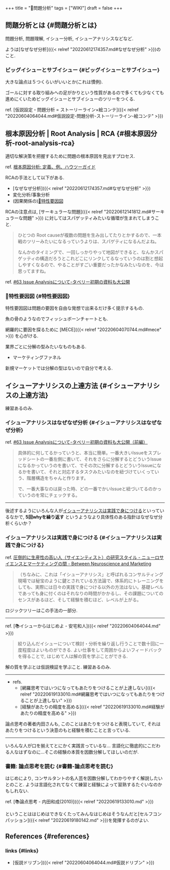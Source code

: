 +++
title = "📝問題分析"
tags = ["WIKI"]
draft = false
+++

## 問題分析とは {#問題分析とは}

問題分析, 問題理解, イシュー分析, イシューアナリシスなどなど.

ようは[なぜなぜ分析]({{< relref "20220612174357.md#なぜなぜ分析" >}})のこと.


### ビッグイシューとサブイシュー {#ビッグイシューとサブイシュー}

大きな論点は５つくらいがいいとか(これは慣例).

ゴールに対する取り組みへの足がかりという性質があるので多くても少なくても進めにくいためビッグイシューとサブイシューのツリーをつくる.

ref. [仮説設定・問題分析 = ストーリーライン×絵コンテ]({{< relref "20220604064044.md#仮説設定-問題分析-ストーリーライン-絵コンテ" >}})


## 根本原因分析 | Root Analysis | RCA {#根本原因分析-root-analysis-rca}

適切な解決策を把握するために問題の根本原因を見出すプロセス.

ref. [根本原因分析: 定義、例、ハウツーガイド](https://www.tableau.com/ja-jp/learn/articles/root-cause-analysis)

RCAの手法として以下がある.

-   [なぜなぜ分析]({{< relref "20220612174357.md#なぜなぜ分析" >}})
-   変化分析/事象分析
-   (因果関係の)[📝特性要因図](#特性要因図)

RCAの注意点は, [サーキュラーな問題]({{< relref "20220612141812.md#サーキュラーな問題" >}}) に対してはスパゲッティみたいな循環が生まれてしまうこと.

> ひとつの Root causeが複数の問題を生み出してたりとかするので、一本戦のツリーみたいになるっていうよりは、スパゲティになるんだよね。
>
> なんかのタイミングで、一回しっかりやって地図ができると、なんかスパゲッティの構造だろうとこれどこにリンクしてるなっていうのは割と想起しやすくなるので、やることがすごい重要だったかなみたいなのを、今は思ってますね。

ref. [#63 Issue Analysisについて-タベリー初期の資料も大公開](https://note.com/freeagenda/n/n387dfb1d301c)


### 📝特性要因図 {#特性要因図}

特性要因図は問題の要因を自由な発想で出来るだけ多く提示するもの.

魚の骨のようなのでフィッシュボーンチャートとも.

網羅的に要因を探るために [MECE]({{< relref "20220604070744.md#mece" >}}) を心がける.

業界ごとに分解の型みたいなものもある.

-   マーケティングファネル

新規マーケットでは分解の型はないので自分で考える.


## イシューアナリシスの上達方法 {#イシューアナリシスの上達方法}

練習あるのみ.


### イシューアナリシスはなぜなぜ分析 {#イシューアナリシスはなぜなぜ分析}

ref. [#63 Issue Analysisについて-タベリー初期の資料も大公開（前編）](https://note.com/freeagenda/n/n387dfb1d301c)

> 具体的に何してるかっていうと、本当に簡単。一番大きいIssueをスプレッドシートの一番左側に書いて、それをさらに分解するとどういうIssueになるかっていうのを書いて、でその次に分解するとどういうIssueになるかを書いて、それと対応するタスクみたいなのを紐づけていくっていう、階層構造をちゃんと作ります。
>
> で、一番大事なのは戻った時、どの一番でかいIssueと紐づいてるのかっていうのを常にチェックする。

---

後述するようにいろんな人が[イシューアナリシスは実践で身につける](#イシューアナリシスは実践で身につける)といっているなかで, **5回whyを繰り返す** というようなより具体性のある指針はなぜなぜ分析くらいか？


### イシューアナリシスは実践で身につける {#イシューアナリシスは実践で身につける}

ref. [圧倒的に生産性の高い人（サイエンティスト）の研究スタイル - ニューロサイエンスとマーケティングの間 - Between Neuroscience and Marketing](https://kaz-ataka.hatenablog.com/entry/20081018/1224287687)

> （ちなみに、これは「イシューアナリシス」と呼ばれるコンサルティング現場では秘宝のように鍵とされている方法論で、体系的にトレーニングをしても、実際には日々の実践で身につける以外の方法はない。基礎レベルであっても身に付くのはそれなりの時間がかかるし、その課題についてのセンスがあるほど、そして経験を積むほど、レベルが上がる。

ロジックツリーはこの手法の一部分.

---

ref. [📚イシューからはじめよ - 安宅和人]({{< relref "20220604064044.md" >}})

> 絞り込んだイシューについて検討・分析を繰り返し行うことで数十回に一度程度はよいものができる. よい仕事をして周囲からよいフィードバックを得ることで, はじめて人は解の質を学ぶことができる.

解の質を学ぶとは仮説検証を学ぶこと. 練習あるのみ.

---

-   refs.
    -   [網羅思考ではいつになってもあたりをつけることが上達しない]({{< relref "20220619133010.md#網羅思考ではいつになってもあたりをつけることが上達しない" >}})
    -   [経験があたりの精度を高める]({{< relref "20220619133010.md#経験があたりの精度を高める" >}})

論点思考の著者内田さんも, このことはあたりをつけると表現していて, それはあたりをつけるという決意のもと経験を積むことと言っている.

---

いろんな人が口を揃えてとにかく実践言っているな... 言語化に徹底的にこだわる人なはずなのに...そこの経験の本質を因数分解してほしいのだが.


### 書籍: 論点思考を読む {#書籍-論点思考を読む}

はじめにより, コンサルタントの名人芸を因数分解してわかりやすく解説したいとのこと. ようは言語化されてなくて練習と経験によって習熟するたぐいなのかもしれない.

ref. [📚論点思考 - 内田和成(2010)]({{< relref "20220619133010.md" >}})

ということははじめはできなくたってみんなはじめはそうなんだと[セルフコンパッション]({{< relref "20220619180142.md" >}})を発揮するのがよい.


## References {#references}


### links {#links}

-   [仮説ドリブン]({{< relref "20220604064044.md#仮説ドリブン" >}})
